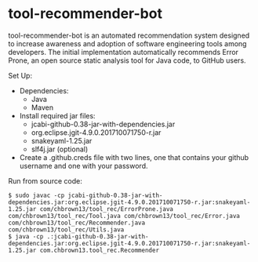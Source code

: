 # tool-recommender-bot
tool-recommender-bot is an automated recommendation system designed to increase awareness and adoption of software engineering tools among developers. The initial implementation automatically recommends Error Prone, an open source static analysis tool for Java code, to GitHub users.

Set Up:
* Dependencies:
	* Java
	* Maven
* Install required jar files: 
	* jcabi-github-0.38-jar-with-dependencies.jar
	* org.eclipse.jgit-4.9.0.201710071750-r.jar
	* snakeyaml-1.25.jar
	* slf4j.jar (optional)
* Create a .github.creds file with two lines, one that contains your github username and one with your password.


Run from source code:
```
$ sudo javac -cp jcabi-github-0.38-jar-with-dependencies.jar:org.eclipse.jgit-4.9.0.201710071750-r.jar:snakeyaml-1.25.jar com/chbrown13/tool_rec/ErrorProne.java com/chbrown13/tool_rec/Tool.java com/chbrown13/tool_rec/Error.java com/chbrown13/tool_rec/Recommender.java com/chbrown13/tool_rec/Utils.java
$ java -cp .:jcabi-github-0.38-jar-with-dependencies.jar:org.eclipse.jgit-4.9.0.201710071750-r.jar:snakeyaml-1.25.jar com.chbrown13.tool_rec.Recommender
```
